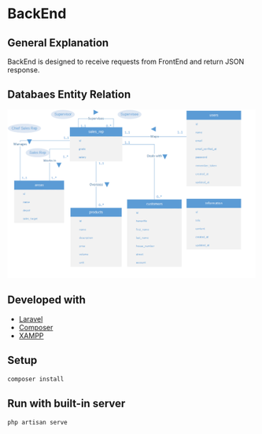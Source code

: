 # BackEnd

## General Explanation

BackEnd is designed to receive requests from FrontEnd and return JSON response.

## Databaes Entity Relation

![Database Entity Relation](./README/database.png)

## Developed with

-   [Laravel](https://laravel.com/docs/11.x)
-   [Composer](https://getcomposer.org/)
-   [XAMPP](https://www.apachefriends.org/jp/index.html)

## Setup

```
composer install
```

## Run with built-in server

```
php artisan serve
```
